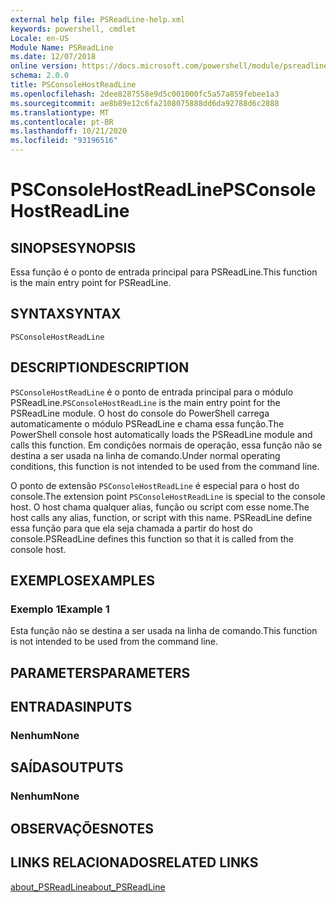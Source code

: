 ```yaml
---
external help file: PSReadLine-help.xml
keywords: powershell, cmdlet
Locale: en-US
Module Name: PSReadLine
ms.date: 12/07/2018
online version: https://docs.microsoft.com/powershell/module/psreadline/psconsolehostreadline?view=powershell-5.1&WT.mc_id=ps-gethelp
schema: 2.0.0
title: PSConsoleHostReadLine
ms.openlocfilehash: 2dee8287558e9d5c001000fc5a57a859febee1a3
ms.sourcegitcommit: ae8b89e12c6fa2108075888dd6da92788d6c2888
ms.translationtype: MT
ms.contentlocale: pt-BR
ms.lasthandoff: 10/21/2020
ms.locfileid: "93196516"
---
```

# <span data-ttu-id="64808-103">PSConsoleHostReadLine</span><span class="sxs-lookup"><span data-stu-id="64808-103">PSConsoleHostReadLine</span></span>

## <span data-ttu-id="64808-104">SINOPSE</span><span class="sxs-lookup"><span data-stu-id="64808-104">SYNOPSIS</span></span>
<span data-ttu-id="64808-105">Essa função é o ponto de entrada principal para PSReadLine.</span><span class="sxs-lookup"><span data-stu-id="64808-105">This function is the main entry point for PSReadLine.</span></span>

## <span data-ttu-id="64808-106">SYNTAX</span><span class="sxs-lookup"><span data-stu-id="64808-106">SYNTAX</span></span>

```
PSConsoleHostReadLine
```

## <span data-ttu-id="64808-107">DESCRIPTION</span><span class="sxs-lookup"><span data-stu-id="64808-107">DESCRIPTION</span></span>

<span data-ttu-id="64808-108">`PSConsoleHostReadLine` é o ponto de entrada principal para o módulo PSReadLine.</span><span class="sxs-lookup"><span data-stu-id="64808-108">`PSConsoleHostReadLine` is the main entry point for the PSReadLine module.</span></span> <span data-ttu-id="64808-109">O host do console do PowerShell carrega automaticamente o módulo PSReadLine e chama essa função.</span><span class="sxs-lookup"><span data-stu-id="64808-109">The PowerShell console host automatically loads the PSReadLine module and calls this function.</span></span> <span data-ttu-id="64808-110">Em condições normais de operação, essa função não se destina a ser usada na linha de comando.</span><span class="sxs-lookup"><span data-stu-id="64808-110">Under normal operating conditions, this function is not intended to be used from the command line.</span></span>

<span data-ttu-id="64808-111">O ponto de extensão `PSConsoleHostReadLine` é especial para o host do console.</span><span class="sxs-lookup"><span data-stu-id="64808-111">The extension point `PSConsoleHostReadLine` is special to the console host.</span></span> <span data-ttu-id="64808-112">O host chama qualquer alias, função ou script com esse nome.</span><span class="sxs-lookup"><span data-stu-id="64808-112">The host calls any alias, function, or script with this name.</span></span> <span data-ttu-id="64808-113">PSReadLine define essa função para que ela seja chamada a partir do host do console.</span><span class="sxs-lookup"><span data-stu-id="64808-113">PSReadLine defines this function so that it is called from the console host.</span></span>

## <span data-ttu-id="64808-114">EXEMPLOS</span><span class="sxs-lookup"><span data-stu-id="64808-114">EXAMPLES</span></span>

### <span data-ttu-id="64808-115">Exemplo 1</span><span class="sxs-lookup"><span data-stu-id="64808-115">Example 1</span></span>

<span data-ttu-id="64808-116">Esta função não se destina a ser usada na linha de comando.</span><span class="sxs-lookup"><span data-stu-id="64808-116">This function is not intended to be used from the command line.</span></span>

## <span data-ttu-id="64808-117">PARAMETERS</span><span class="sxs-lookup"><span data-stu-id="64808-117">PARAMETERS</span></span>

## <span data-ttu-id="64808-118">ENTRADAS</span><span class="sxs-lookup"><span data-stu-id="64808-118">INPUTS</span></span>

### <span data-ttu-id="64808-119">Nenhum</span><span class="sxs-lookup"><span data-stu-id="64808-119">None</span></span>

## <span data-ttu-id="64808-120">SAÍDAS</span><span class="sxs-lookup"><span data-stu-id="64808-120">OUTPUTS</span></span>

### <span data-ttu-id="64808-121">Nenhum</span><span class="sxs-lookup"><span data-stu-id="64808-121">None</span></span>

## <span data-ttu-id="64808-122">OBSERVAÇÕES</span><span class="sxs-lookup"><span data-stu-id="64808-122">NOTES</span></span>

## <span data-ttu-id="64808-123">LINKS RELACIONADOS</span><span class="sxs-lookup"><span data-stu-id="64808-123">RELATED LINKS</span></span>

[<span data-ttu-id="64808-124">about_PSReadLine</span><span class="sxs-lookup"><span data-stu-id="64808-124">about_PSReadLine</span></span>](./About/about_PSReadLine.md)

